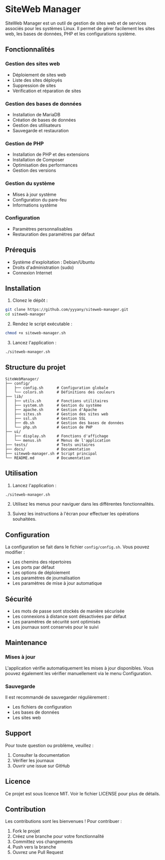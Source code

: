 # SiteWeb Manager

SiteWeb Manager est un outil de gestion de sites web et de services associés pour les systèmes Linux. Il permet de gérer facilement les sites web, les bases de données, PHP et les configurations système.

## Fonctionnalités

### Gestion des sites web
- Déploiement de sites web
- Liste des sites déployés
- Suppression de sites
- Vérification et réparation de sites

### Gestion des bases de données
- Installation de MariaDB
- Création de bases de données
- Gestion des utilisateurs
- Sauvegarde et restauration

### Gestion de PHP
- Installation de PHP et des extensions
- Installation de Composer
- Optimisation des performances
- Gestion des versions

### Gestion du système
- Mises à jour système
- Configuration du pare-feu
- Informations système

### Configuration
- Paramètres personnalisables
- Restauration des paramètres par défaut

## Prérequis

- Système d'exploitation : Debian/Ubuntu
- Droits d'administration (sudo)
- Connexion Internet

## Installation

1. Clonez le dépôt :
```bash
git clone https://github.com/yyyany/siteweb-manager.git
cd siteweb-manager
```

2. Rendez le script exécutable :
```bash
chmod +x siteweb-manager.sh
```

3. Lancez l'application :
```bash
./siteweb-manager.sh
```

## Structure du projet

```
SiteWebManager/
├── config/
│   ├── config.sh      # Configuration globale
│   └── colors.sh      # Définitions des couleurs
├── lib/
│   ├── utils.sh       # Fonctions utilitaires
│   ├── system.sh      # Gestion du système
│   ├── apache.sh      # Gestion d'Apache
│   ├── sites.sh       # Gestion des sites web
│   ├── ssl.sh         # Gestion SSL
│   ├── db.sh          # Gestion des bases de données
│   └── php.sh         # Gestion de PHP
├── ui/
│   ├── display.sh     # Fonctions d'affichage
│   └── menus.sh       # Menus de l'application
├── tests/             # Tests unitaires
├── docs/              # Documentation
├── siteweb-manager.sh # Script principal
└── README.md          # Documentation
```

## Utilisation

1. Lancez l'application :
```bash
./siteweb-manager.sh
```

2. Utilisez les menus pour naviguer dans les différentes fonctionnalités.

3. Suivez les instructions à l'écran pour effectuer les opérations souhaitées.

## Configuration

La configuration se fait dans le fichier `config/config.sh`. Vous pouvez modifier :
- Les chemins des répertoires
- Les ports par défaut
- Les options de déploiement
- Les paramètres de journalisation
- Les paramètres de mise à jour automatique

## Sécurité

- Les mots de passe sont stockés de manière sécurisée
- Les connexions à distance sont désactivées par défaut
- Les paramètres de sécurité sont optimisés
- Les journaux sont conservés pour le suivi

## Maintenance

### Mises à jour
L'application vérifie automatiquement les mises à jour disponibles. Vous pouvez également les vérifier manuellement via le menu Configuration.

### Sauvegarde
Il est recommandé de sauvegarder régulièrement :
- Les fichiers de configuration
- Les bases de données
- Les sites web

## Support

Pour toute question ou problème, veuillez :
1. Consulter la documentation
2. Vérifier les journaux
3. Ouvrir une issue sur GitHub

## Licence

Ce projet est sous licence MIT. Voir le fichier LICENSE pour plus de détails.

## Contribution

Les contributions sont les bienvenues ! Pour contribuer :
1. Fork le projet
2. Créez une branche pour votre fonctionnalité
3. Committez vos changements
4. Push vers la branche
5. Ouvrez une Pull Request 
